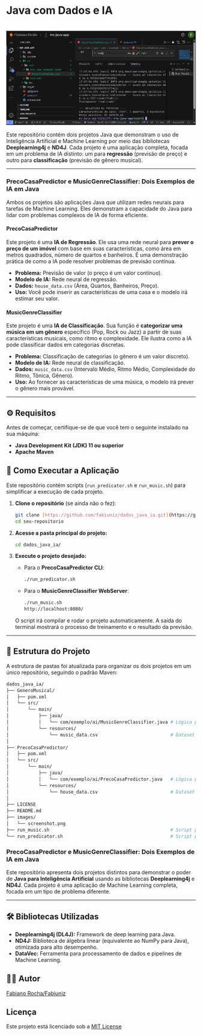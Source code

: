 <!-- 
  Tags: DadosIA
  Label: 🎲 Java com Dados e IA
  Description: Java com Dados e IA
  path_hook: hookfigma.hook1
-->

# Java com Dados e IA

<p align="center">
  <img src="/images/screenshot.png" alt="imagem do Projeto">
</p>

Este repositório contém dois projetos Java que demonstram o uso de Inteligência Artificial e Machine Learning por meio das bibliotecas **Deeplearning4j** e **ND4J**. Cada projeto é uma aplicação completa, focada em um problema de IA distinto: um para **regressão** (previsão de preço) e outro para **classificação** (previsão de gênero musical).

---

### PrecoCasaPredictor e MusicGenreClassifier: Dois Exemplos de IA em Java

Ambos os projetos são aplicações Java que utilizam redes neurais para tarefas de Machine Learning. Eles demonstram a capacidade do Java para lidar com problemas complexos de IA de forma eficiente.

#### PrecoCasaPredictor

Este projeto é uma **IA de Regressão**. Ele usa uma rede neural para **prever o preço de um imóvel** com base em suas características, como área em metros quadrados, número de quartos e banheiros. É uma demonstração prática de como a IA pode resolver problemas de previsão contínua.

* **Problema:** Previsão de valor (o preço é um valor contínuo).
* **Modelo de IA:** Rede neural de regressão.
* **Dados:** `house_data.csv` (Área, Quartos, Banheiros, Preço).
* **Uso:** Você pode inserir as características de uma casa e o modelo irá estimar seu valor.

#### MusicGenreClassifier

Este projeto é uma **IA de Classificação**. Sua função é **categorizar uma música em um gênero** específico (Pop, Rock ou Jazz) a partir de suas características musicais, como ritmo e complexidade. Ele ilustra como a IA pode classificar dados em categorias discretas.

* **Problema:** Classificação de categorias (o gênero é um valor discreto).
* **Modelo de IA:** Rede neural de classificação.
* **Dados:** `music_data.csv` (Intervalo Médio, Ritmo Médio, Complexidade do Ritmo, Tônica, Gênero).
* **Uso:** Ao fornecer as características de uma música, o modelo irá prever o gênero mais provável.

---

## ⚙ Requisitos

Antes de começar, certifique-se de que você tem o seguinte instalado na sua máquina:

* **Java Development Kit (JDK) 11 ou superior**
* **Apache Maven**

## 🚀 Como Executar a Aplicação

Este repositório contém scripts (`run_predicator.sh` e `run_music.sh`) para simplificar a execução de cada projeto.

1.  **Clone o repositório** (se ainda não o fez):
    ```bash
    git clone [https://github.com/fabiuniz/dados_java_ia.git](https://github.com/fabiuniz/dados_java_ia.git)
    cd seu-repositorio
    ```

2.  **Acesse a pasta principal do projeto:**
    ```bash
    cd dados_java_ia/
    ```

3.  **Execute o projeto desejado:**

    * Para o **PrecoCasaPredictor CLI**:
        ```bash
        ./run_predicator.sh
        ```
    * Para o **MusicGenreClassifier WebServer**:
        ```bash
        ./run_music.sh
        http://localhost:8080/
        ```

    O script irá compilar e rodar o projeto automaticamente. A saída do terminal mostrará o processo de treinamento e o resultado da previsão.

---

## 📁 Estrutura do Projeto

A estrutura de pastas foi atualizada para organizar os dois projetos em um único repositório, seguindo o padrão Maven:

```bash
dados_java_ia/
├── GeneroMusical/
│   ├── pom.xml
│   └── src/
│       └── main/
│           ├── java/
│           │   └── com/exemplo/ai/MusicGenreClassifier.java # Lógica principal da IA
│           └── resources/
│               └── music_data.csv                           # Dataset para o treinamento
│
├── PrecoCasaPredictor/
│   ├── pom.xml
│   └── src/
│       └── main/
│           ├── java/
│           │   └── com/exemplo/ai/PrecoCasaPredictor.java   # Lógica principal da IA
│           └── resources/
│               └── house_data.csv                           # Dataset para o treinamento
│
├── LICENSE
├── README.md
├── images/
│   └── screenshot.png
├── run_music.sh                                             # Script para compilar e rodar MusicGenreClassifier
└── run_predicator.sh                                        # Script para compilar e rodar PrecoCasaPredictor
```

### PrecoCasaPredictor e MusicGenreClassifier: Dois Exemplos de IA em Java

Este repositório apresenta dois projetos distintos para demonstrar o poder de **Java para Inteligência Artificial** usando as bibliotecas **Deeplearning4j** e **ND4J**. Cada projeto é uma aplicação de Machine Learning completa, focada em um tipo de problema diferente.

---


## 🛠 Bibliotecas Utilizadas

* **Deeplearning4j (DL4J):** Framework de deep learning para Java.
* **ND4J:** Biblioteca de álgebra linear (equivalente ao NumPy para Java), otimizada para alto desempenho.
* **DataVec:** Ferramenta para processamento de dados e pipelines de Machine Learning.

## 👨‍💻 Autor

[Fabiano Rocha/Fabiuniz](https://github.com/SeuUsuarioGitHub)

## Licença

Este projeto está licenciado sob a [MIT License](LICENSE)